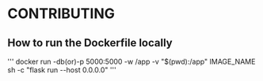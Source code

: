 # CONTRIBUTING

## How to run the Dockerfile locally

'''
docker run -db(or)-p 5000:5000 -w /app -v "$(pwd):/app" IMAGE_NAME sh -c "flask run --host 0.0.0.0"
'''